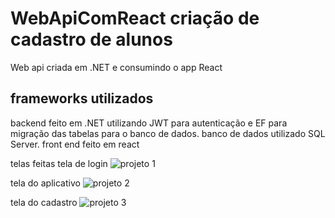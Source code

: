 # WebApiComReact criação de cadastro de alunos
 Web api criada em .NET e consumindo o app React

## frameworks utilizados
backend feito em .NET utilizando JWT para autenticação e EF para migração das tabelas para o banco de dados.
banco de dados utilizado SQL Server.
front end feito em react

telas feitas
tela de login
![projeto 1](https://user-images.githubusercontent.com/44072480/160292165-45968d5b-84ce-471a-bcf2-4843a283f832.png)

tela do aplicativo
![projeto 2](https://user-images.githubusercontent.com/44072480/160292178-e892b9ea-bf57-44f3-aa50-794704d01802.png)

tela do cadastro
![projeto 3](https://user-images.githubusercontent.com/44072480/160292189-180c1d4c-c55b-4a45-9570-836ec06ffc11.png)

